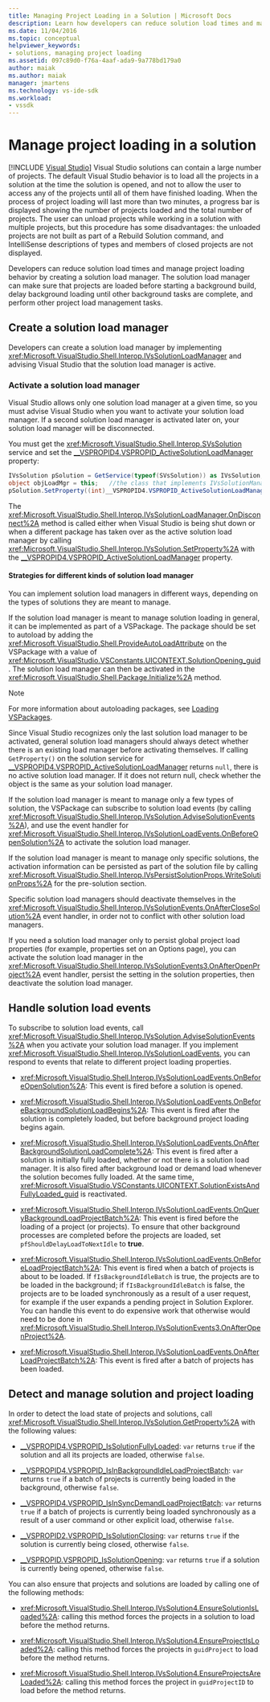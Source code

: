 ```yaml
---
title: Managing Project Loading in a Solution | Microsoft Docs
description: Learn how developers can reduce solution load times and manage project loading behavior by creating a solution load manager.
ms.date: 11/04/2016
ms.topic: conceptual
helpviewer_keywords:
- solutions, managing project loading
ms.assetid: 097c89d0-f76a-4aaf-ada9-9a778bd179a0
author: maiak
ms.author: maiak
manager: jmartens
ms.technology: vs-ide-sdk
ms.workload:
- vssdk
---
```

# Manage project loading in a solution

 [!INCLUDE [Visual Studio](~/includes/applies-to-version/vs-windows-only.md)]
Visual Studio solutions can contain a large number of projects. The default Visual Studio behavior is to load all the projects in a solution at the time the solution is opened, and not to allow the user to access any of the projects until all of them have finished loading. When the process of project loading will last more than two minutes, a progress bar is displayed showing the number of projects loaded and the total number of projects. The user can unload projects while working in a solution with multiple projects, but this procedure has some disadvantages: the unloaded projects are not built as part of a Rebuild Solution command, and IntelliSense descriptions of types and members of closed projects are not displayed.

 Developers can reduce solution load times and manage project loading behavior by creating a solution load manager. The solution load manager can make sure that projects are loaded before starting a background build, delay background loading until other background tasks are complete, and perform other project load management tasks.

## Create a solution load manager
 Developers can create a solution load manager by implementing <xref:Microsoft.VisualStudio.Shell.Interop.IVsSolutionLoadManager> and advising Visual Studio that the solution load manager is active.

### Activate a solution load manager
 Visual Studio allows only one solution load manager at a given time, so you must advise Visual Studio when you want to activate your solution load manager. If a second solution load manager is activated later on, your solution load manager will be disconnected.

 You must get the <xref:Microsoft.VisualStudio.Shell.Interop.SVsSolution> service and set the [__VSPROPID4.VSPROPID_ActiveSolutionLoadManager](<xref:Microsoft.VisualStudio.Shell.Interop.__VSPROPID4.VSPROPID_ActiveSolutionLoadManager>) property:

```csharp
IVsSolution pSolution = GetService(typeof(SVsSolution)) as IVsSolution;
object objLoadMgr = this;   //the class that implements IVsSolutionManager
pSolution.SetProperty((int)__VSPROPID4.VSPROPID_ActiveSolutionLoadManager, objLoadMgr);
```

 The <xref:Microsoft.VisualStudio.Shell.Interop.IVsSolutionLoadManager.OnDisconnect%2A> method is called either when Visual Studio is being shut down or when a different package has taken over as the active solution load manager by calling <xref:Microsoft.VisualStudio.Shell.Interop.IVsSolution.SetProperty%2A> with the [__VSPROPID4.VSPROPID_ActiveSolutionLoadManager](<xref:Microsoft.VisualStudio.Shell.Interop.__VSPROPID4.VSPROPID_ActiveSolutionLoadManager>) property.

#### Strategies for different kinds of solution load manager
 You can implement solution load managers in different ways, depending on the types of solutions they are meant to manage.

 If the solution load manager is meant to manage solution loading in general, it can be implemented as part of a VSPackage. The package should be set to autoload by adding the <xref:Microsoft.VisualStudio.Shell.ProvideAutoLoadAttribute> on the VSPackage with a value of <xref:Microsoft.VisualStudio.VSConstants.UICONTEXT.SolutionOpening_guid>. The solution load manager can then be activated in the <xref:Microsoft.VisualStudio.Shell.Package.Initialize%2A> method.

> [!NOTE]
> For more information about autoloading packages, see [Loading VSPackages](../extensibility/loading-vspackages.md).

 Since Visual Studio recognizes only the last solution load manager to be activated, general solution load managers should always detect whether there is an existing load manager before activating themselves. If calling `GetProperty()` on the solution service for [__VSPROPID4.VSPROPID_ActiveSolutionLoadManager](<xref:Microsoft.VisualStudio.Shell.Interop.__VSPROPID4.VSPROPID_ActiveSolutionLoadManager>) returns `null`, there is no active solution load manager. If it does not return null, check whether the object is the same as your solution load manager.

 If the solution load manager is meant to manage only a few types of solution, the VSPackage can subscribe to solution load events (by calling <xref:Microsoft.VisualStudio.Shell.Interop.IVsSolution.AdviseSolutionEvents%2A>), and use the event handler for <xref:Microsoft.VisualStudio.Shell.Interop.IVsSolutionLoadEvents.OnBeforeOpenSolution%2A> to activate the solution load manager.

 If the solution load manager is meant to manage only specific solutions, the activation information can be persisted as part of the solution file by calling <xref:Microsoft.VisualStudio.Shell.Interop.IVsPersistSolutionProps.WriteSolutionProps%2A> for the pre-solution section.

 Specific solution load managers should deactivate themselves in the <xref:Microsoft.VisualStudio.Shell.Interop.IVsSolutionEvents.OnAfterCloseSolution%2A> event handler, in order not to conflict with other solution load managers.

 If you need a solution load manager only to persist global project load properties (for example, properties set on an Options page), you can activate the solution load manager in the <xref:Microsoft.VisualStudio.Shell.Interop.IVsSolutionEvents3.OnAfterOpenProject%2A> event handler, persist the setting in the solution properties, then deactivate the solution load manager.

## Handle solution load events
 To subscribe to solution load events, call <xref:Microsoft.VisualStudio.Shell.Interop.IVsSolution.AdviseSolutionEvents%2A> when you activate your solution load manager. If you implement <xref:Microsoft.VisualStudio.Shell.Interop.IVsSolutionLoadEvents>, you can respond to events that relate to different project loading properties.

- <xref:Microsoft.VisualStudio.Shell.Interop.IVsSolutionLoadEvents.OnBeforeOpenSolution%2A>: This event is fired before a solution is opened.

- <xref:Microsoft.VisualStudio.Shell.Interop.IVsSolutionLoadEvents.OnBeforeBackgroundSolutionLoadBegins%2A>: This event is fired after the solution is completely loaded, but before background project loading begins again.

- <xref:Microsoft.VisualStudio.Shell.Interop.IVsSolutionLoadEvents.OnAfterBackgroundSolutionLoadComplete%2A>: This event is fired after a solution is initially fully loaded, whether or not there is a solution load manager. It is also fired after background load or demand load whenever the solution becomes fully loaded. At the same time, <xref:Microsoft.VisualStudio.VSConstants.UICONTEXT.SolutionExistsAndFullyLoaded_guid> is reactivated.

- <xref:Microsoft.VisualStudio.Shell.Interop.IVsSolutionLoadEvents.OnQueryBackgroundLoadProjectBatch%2A>: This event is fired before the loading of a project (or projects). To ensure that other background processes are completed before the projects are loaded, set `pfShouldDelayLoadToNextIdle` to **true**.

- <xref:Microsoft.VisualStudio.Shell.Interop.IVsSolutionLoadEvents.OnBeforeLoadProjectBatch%2A>: This event is fired when a batch of projects is about to be loaded. If `fIsBackgroundIdleBatch` is true, the projects are to be loaded in the background; if `fIsBackgroundIdleBatch` is false, the projects are to be loaded synchronously as a result of a user request, for example if the user expands a pending project in Solution Explorer. You can handle this event to do expensive work that otherwise would need to be done in <xref:Microsoft.VisualStudio.Shell.Interop.IVsSolutionEvents3.OnAfterOpenProject%2A>.

- <xref:Microsoft.VisualStudio.Shell.Interop.IVsSolutionLoadEvents.OnAfterLoadProjectBatch%2A>: This event is fired after a batch of projects has been loaded.

## Detect and manage solution and project loading
 In order to detect the load state of projects and solutions, call <xref:Microsoft.VisualStudio.Shell.Interop.IVsSolution.GetProperty%2A> with the following values:

- [__VSPROPID4.VSPROPID_IsSolutionFullyLoaded](<xref:Microsoft.VisualStudio.Shell.Interop.__VSPROPID4.VSPROPID_IsSolutionFullyLoaded>): `var` returns `true` if the solution and all its projects are loaded, otherwise `false`.

- [__VSPROPID4.VSPROPID_IsInBackgroundIdleLoadProjectBatch](<xref:Microsoft.VisualStudio.Shell.Interop.__VSPROPID4.VSPROPID_IsInBackgroundIdleLoadProjectBatch>): `var` returns `true` if a batch of projects is currently being loaded in the background, otherwise `false`.

- [__VSPROPID4.VSPROPID_IsInSyncDemandLoadProjectBatch](<xref:Microsoft.VisualStudio.Shell.Interop.__VSPROPID4.VSPROPID_IsInSyncDemandLoadProjectBatch>): `var` returns `true` if a batch of projects is currently being loaded synchronously as a result of a user command or other explicit load, otherwise `false`.

- [__VSPROPID2.VSPROPID_IsSolutionClosing](<xref:Microsoft.VisualStudio.Shell.Interop.__VSPROPID2.VSPROPID_IsSolutionClosing>): `var` returns `true` if the solution is currently being closed, otherwise `false`.

- [__VSPROPID.VSPROPID_IsSolutionOpening](<xref:Microsoft.VisualStudio.Shell.Interop.__VSPROPID.VSPROPID_IsSolutionOpening>): `var` returns `true` if a solution is currently being opened, otherwise `false`.

You can also ensure that projects and solutions are loaded by calling one of the following methods:

- <xref:Microsoft.VisualStudio.Shell.Interop.IVsSolution4.EnsureSolutionIsLoaded%2A>: calling this method forces the projects in a solution to load before the method returns.

- <xref:Microsoft.VisualStudio.Shell.Interop.IVsSolution4.EnsureProjectIsLoaded%2A>: calling this method forces the projects in `guidProject` to load before the method returns.

- <xref:Microsoft.VisualStudio.Shell.Interop.IVsSolution4.EnsureProjectsAreLoaded%2A>: calling this method forces the project in `guidProjectID` to load before the method returns.
